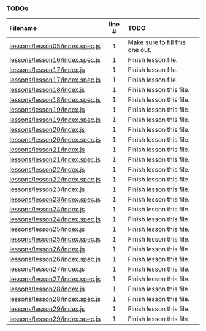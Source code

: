 ### TODOs
| Filename | line # | TODO
|:------|:------:|:------
| [lessons/lesson05/index.spec.js](lessons/lesson05/index.spec.js#L1) | 1 | Make sure to fill this one out.
| [lessons/lesson16/index.spec.js](lessons/lesson16/index.spec.js#L1) | 1 | Finish lesson file.
| [lessons/lesson17/index.js](lessons/lesson17/index.js#L1) | 1 | Finish lesson file.
| [lessons/lesson17/index.spec.js](lessons/lesson17/index.spec.js#L1) | 1 | Finish lesson file.
| [lessons/lesson18/index.js](lessons/lesson18/index.js#L1) | 1 | Finish lesson this file.
| [lessons/lesson18/index.spec.js](lessons/lesson18/index.spec.js#L1) | 1 | Finish lesson this file.
| [lessons/lesson19/index.js](lessons/lesson19/index.js#L1) | 1 | Finish lesson this file.
| [lessons/lesson19/index.spec.js](lessons/lesson19/index.spec.js#L1) | 1 | Finish lesson this file.
| [lessons/lesson20/index.js](lessons/lesson20/index.js#L1) | 1 | Finish lesson this file.
| [lessons/lesson20/index.spec.js](lessons/lesson20/index.spec.js#L1) | 1 | Finish lesson this file.
| [lessons/lesson21/index.js](lessons/lesson21/index.js#L1) | 1 | Finish lesson this file.
| [lessons/lesson21/index.spec.js](lessons/lesson21/index.spec.js#L1) | 1 | Finish lesson this file.
| [lessons/lesson22/index.js](lessons/lesson22/index.js#L1) | 1 | Finish lesson this file.
| [lessons/lesson22/index.spec.js](lessons/lesson22/index.spec.js#L1) | 1 | Finish lesson this file.
| [lessons/lesson23/index.js](lessons/lesson23/index.js#L1) | 1 | Finish lesson this file.
| [lessons/lesson23/index.spec.js](lessons/lesson23/index.spec.js#L1) | 1 | Finish lesson this file.
| [lessons/lesson24/index.js](lessons/lesson24/index.js#L1) | 1 | Finish lesson this file.
| [lessons/lesson24/index.spec.js](lessons/lesson24/index.spec.js#L1) | 1 | Finish lesson this file.
| [lessons/lesson25/index.js](lessons/lesson25/index.js#L1) | 1 | Finish lesson this file.
| [lessons/lesson25/index.spec.js](lessons/lesson25/index.spec.js#L1) | 1 | Finish lesson this file.
| [lessons/lesson26/index.js](lessons/lesson26/index.js#L1) | 1 | Finish lesson this file.
| [lessons/lesson26/index.spec.js](lessons/lesson26/index.spec.js#L1) | 1 | Finish lesson this file.
| [lessons/lesson27/index.js](lessons/lesson27/index.js#L1) | 1 | Finish lesson this file.
| [lessons/lesson27/index.spec.js](lessons/lesson27/index.spec.js#L1) | 1 | Finish lesson this file.
| [lessons/lesson28/index.js](lessons/lesson28/index.js#L1) | 1 | Finish lesson this file.
| [lessons/lesson28/index.spec.js](lessons/lesson28/index.spec.js#L1) | 1 | Finish lesson this file.
| [lessons/lesson29/index.js](lessons/lesson29/index.js#L1) | 1 | Finish lesson this file.
| [lessons/lesson29/index.spec.js](lessons/lesson29/index.spec.js#L1) | 1 | Finish lesson this file.
